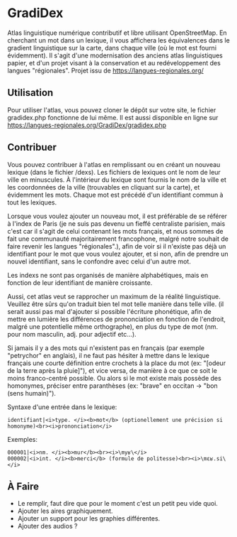 # GradiDex
Atlas linguistique numérique contributif et libre utilisant OpenStreetMap.
En cherchant un mot dans un lexique, il vous affichera les équivalences dans le gradient linguistique sur la carte, dans chaque ville (où le mot est fourni évidemment).
Il s'agit d'une modernisation des anciens atlas linguistiques papier, et d'un projet visant à la conservation et au redéveloppement des langues "régionales".
Projet issu de https://langues-regionales.org/

## Utilisation
Pour utiliser l'atlas, vous pouvez cloner le dépôt sur votre site, le fichier gradidex.php fonctionne de lui même. Il est aussi disponible en ligne sur https://langues-regionales.org/GradiDex/gradidex.php

## Contribuer
Vous pouvez contribuer à l'atlas en remplissant ou en créant un nouveau lexique (dans le fichier /dexs). Les fichiers de lexiques ont le nom de leur ville en minuscules.
À l'intérieur du lexique sont fournis le nom de la ville et les coordonnées de la ville (trouvables en cliquant sur la carte), et évidemment les mots.
Chaque mot est précédé d'un identifiant commun à tout les lexiques.

Lorsque vous voulez ajouter un nouveau mot, il est préférable de se référer à l'index de Paris (je ne suis pas devenu un fieffé centraliste parisien, mais c'est car il s'agit de celui contenant les mots français, et nous sommes de fait une communauté majoritairement francophone, malgré notre souhait de faire revenir les langues "régionales".), afin de voir si il n'existe pas déjà un identifiant pour le mot que vous voulez ajouter, et si non, afin de prendre un nouvel identifiant, sans le confondre avec celui d'un autre mot.

Les indexs ne sont pas organisés de manière alphabétiques, mais en fonction de leur identifiant de manière croissante.

Aussi, cet atlas veut se rapprocher un maximum de la réalité linguistique. Veuillez être sûrs qu'on traduit bien tel mot telle manière dans telle ville. (il serait aussi pas mal d'ajouter si possible l'écriture phonétique, afin de mettre en lumière les différences de prononciation en fonction de l'endroit, malgré une potentielle même orthographe), en plus du type de mot (nm. pour nom masculin, adj. pour adjectif etc…).

Si jamais il y a des mots qui n'existent pas en français (par exemple "petrychor" en anglais), il ne faut pas hésiter à mettre dans le lexique français une courte définition entre crochets à la place du mot (ex: "[odeur de la terre après la pluie]"), et vice versa, de manière à ce que ce soit le moins franco-centré possible.
Ou alors si le mot existe mais possède des homonymes, préciser entre paranthèses (ex: "brave" en occitan -> "bon (sens humain)").

 Syntaxe d'une entrée dans le lexique:

    identifiant|<i>type. </i><b>mot</b> (optionellement une précision si homonyme)<br><i>prononciation</i>

Exemples:

    000001|<i>nm. </i><b>mur</b><br><i>\myʁ\</i>
    000002|<i>int. </i><b>merci</b> (formule de politesse)<br><i>\mɛʁ.si\</i>


## À Faire

* Le remplir, faut dire que pour le moment c'est un petit peu vide quoi.
* Ajouter les aires graphiquement.
* Ajouter un support pour les graphies différentes.
* Ajouter des audios ?
